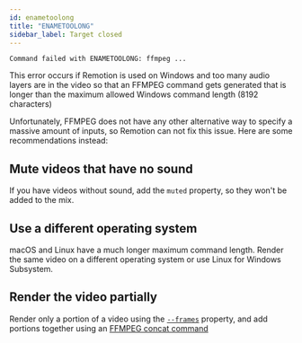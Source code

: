 ```yaml
---
id: enametoolong
title: "ENAMETOOLONG"
sidebar_label: Target closed
---
```


```
Command failed with ENAMETOOLONG: ffmpeg ...
```

This error occurs if Remotion is used on Windows and too many audio layers are in the video so that an FFMPEG command gets generated that is longer than the maximum allowed Windows command length (8192 characters)

Unfortunately, FFMPEG does not have any other alternative way to specify a massive amount of inputs, so Remotion can not fix this issue. Here are some recommendations instead:

## Mute videos that have no sound

If you have videos without sound, add the `muted` property, so they won't be added to the mix.

## Use a different operating system

macOS and Linux have a much longer maximum command length. Render the same video on a different operating system or use Linux for Windows Subsystem.

## Render the video partially

Render only a portion of a video using the [`--frames`](/docs/cli#--frames) property, and add portions together using an [FFMPEG concat command](https://stackoverflow.com/a/11175851)
